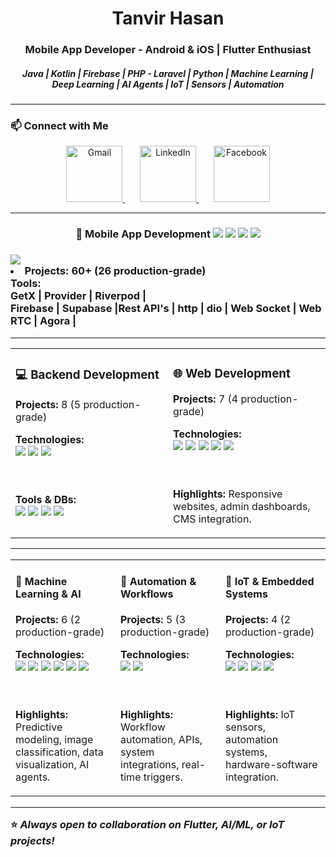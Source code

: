 <h1 align="center">Tanvir Hasan</h1> <h3 align="center">Mobile App Developer - Android & iOS | Flutter Enthusiast </h3> <h5 align="center">Java | Kotlin | Firebase | PHP - Laravel | Python | Machine Learning | Deep Learning | AI Agents | IoT | Sensors | Automation </h5> 

--- 



### 📫 Connect with Me 
<p align="center"> <a href="mailto:tanvirhasanemn@gmail.com"> <img src="https://img.icons8.com/fluency/48/gmail-new.png" alt="Gmail" height="90"/> </a> &nbsp;&nbsp;&nbsp;&nbsp;&nbsp; <a href="https://www.linkedin.com/in/tanvirhasanemn/"> <img src="https://img.icons8.com/color/48/linkedin.png" alt="LinkedIn" height="90"/> </a> &nbsp;&nbsp;&nbsp;&nbsp;&nbsp; <a href="https://www.facebook.com/tanvirhasan.emn/"> <img src="https://img.icons8.com/color/48/facebook-new.png" alt="Facebook" height="90"/> </a> </p>


---

<!-- Example: Mobile App Development -->
<h3 align="center">📱 Mobile App Development  
    <img src="https://img.shields.io/badge/-Flutter-02569B?logo=flutter&logoColor=white">
    <img src="https://img.shields.io/badge/-Kotlin-7F52FF?logo=kotlin&logoColor=white">
    <img src="https://img.shields.io/badge/-Java-007396?logo=java&logoColor=white">
    <img src="https://img.shields.io/badge/-Swift-FA7343?logo=swift&logoColor=white">
  </h3>


   <h3> <img src="https://img.shields.io/badge/-Flutter-02569B?logo=flutter&logoColor=white"</h3>
  <li><strong>Projects:</strong> 60+ (26 production-grade)</li>
  <strong>Tools: </strong></br> GetX | Provider | Riverpod | </br> Firebase | Supabase |Rest API's | http | dio | Web Socket | Web RTC | Agora  | </br> 




---



<table>
<tr>
<td width="50%" valign="top">

<h3>💻 Backend Development</h3>

<p><b>Projects:</b> 8 (5 production-grade)</p>

<b>Technologies:</b><br>
<img src="https://img.shields.io/badge/-Laravel-FF2D20?logo=laravel&logoColor=white"/>
<img src="https://img.shields.io/badge/-PHP-777BB4?logo=php&logoColor=white"/>
<img src="https://img.shields.io/badge/-Node.js-339933?logo=node.js&logoColor=white"/>

<br><br>
<b>Tools & DBs:</b><br>
<img src="https://img.shields.io/badge/-MySQL-4479A1?logo=mysql&logoColor=white"/>
<img src="https://img.shields.io/badge/-MongoDB-47A248?logo=mongodb&logoColor=white"/>
<img src="https://img.shields.io/badge/-SQLite-003B57?logo=sqlite&logoColor=white"/>
<img src="https://img.shields.io/badge/-Oracle-F80000?logo=oracle&logoColor=white"/>

</td>
<td width="50%" valign="top">

<h3>🌐 Web Development</h3>

<p><b>Projects:</b> 7 (4 production-grade)</p>

<b>Technologies:</b><br>
<img src="https://img.shields.io/badge/-HTML5-E34F26?logo=html5&logoColor=white"/>
<img src="https://img.shields.io/badge/-CSS3-1572B6?logo=css3&logoColor=white"/>
<img src="https://img.shields.io/badge/-JavaScript-F7DF1E?logo=javascript&logoColor=black"/>
<img src="https://img.shields.io/badge/-Bootstrap-7952B3?logo=bootstrap&logoColor=white"/>
<img src="https://img.shields.io/badge/-TailwindCSS-06B6D4?logo=tailwind-css&logoColor=white"/>

<br><br>
<b>Highlights:</b> Responsive websites, admin dashboards, CMS integration.

</td>
</tr>
</table>




---

<table>
<tr>
<td width="33%" valign="top">

<h4>🧠 Machine Learning & AI</h4>

<p><b>Projects:</b> 6 (2 production-grade)</p>

<b>Technologies:</b><br>
<img src="https://img.shields.io/badge/-Python-3776AB?logo=python&logoColor=white"/>
<img src="https://img.shields.io/badge/-TensorFlow-FF6F00?logo=tensorflow&logoColor=white"/>
<img src="https://img.shields.io/badge/-PyTorch-EE4C2C?logo=pytorch&logoColor=white"/>
<img src="https://img.shields.io/badge/-Scikit--learn-F7931E?logo=scikit-learn&logoColor=white"/>
<img src="https://img.shields.io/badge/-Pandas-150458?logo=pandas&logoColor=white"/>
<img src="https://img.shields.io/badge/-NumPy-013243?logo=numpy&logoColor=white"/>

<br><br>
<b>Highlights:</b> Predictive modeling, image classification, data visualization, AI agents.

</td>
<td width="33%" valign="top">

<h4>🤖 Automation & Workflows</h4>

<p><b>Projects:</b> 5 (3 production-grade)</p>

<b>Technologies:</b><br>
<img src="https://img.shields.io/badge/-n8n-EA4B8B?logo=n8n&logoColor=white"/>
<img src="https://img.shields.io/badge/-Postman-FF6C37?logo=postman&logoColor=white"/>

<br><br>
<b>Highlights:</b> Workflow automation, APIs, system integrations, real-time triggers.

</td>
<td width="33%" valign="top">

<h4>🔌 IoT & Embedded Systems</h4>

<p><b>Projects:</b> 4 (2 production-grade)</p>

<b>Technologies:</b><br>
<img src="https://img.shields.io/badge/-Arduino-00979D?logo=arduino&logoColor=white"/>
<img src="https://img.shields.io/badge/-RaspberryPi-A22846?logo=raspberry-pi&logoColor=white"/>
<img src="https://img.shields.io/badge/-MATLAB-FF8000?logo=mathworks&logoColor=white"/>
<img src="https://img.shields.io/badge/-Flask-000000?logo=flask&logoColor=white"/>

<br><br>
<b>Highlights:</b> IoT sensors, automation systems, hardware-software integration.

</td>
</tr>
</table>


---

⭐ *Always open to collaboration on Flutter, AI/ML, or IoT projects!* 
